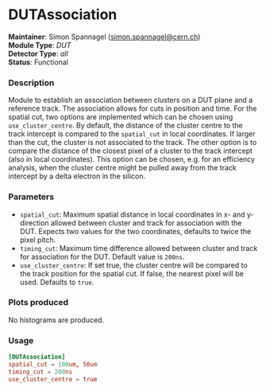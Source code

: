 # DUTAssociation
**Maintainer**: Simon Spannagel (simon.spannagel@cern.ch)  
**Module Type**: *DUT*  
**Detector Type**: *all*  
**Status**: Functional

### Description
Module to establish an association between clusters on a DUT plane and a reference track.
The association allows for cuts in position and time.
For the spatial cut, two options are implemented which can be chosen using `use_cluster_centre`.
By default, the distance of the cluster centre to the track intercept is compared to the `spatial_cut` in local coordinates. If larger than the cut, the cluster is not associated to the track.
The other option is to compare the distance of the closest pixel of a cluster to the track intercept (also in local coordinates).
This option can be chosen, e.g. for an efficiency analysis, when the cluster centre might be pulled away from the track intercept by a delta electron in the silicon.

### Parameters
* `spatial_cut`: Maximum spatial distance in local coordinates in x- and y-direction allowed between cluster and track for association with the DUT. Expects two values for the two coordinates, defaults to twice the pixel pitch.
* `timing_cut`: Maximum time difference allowed between cluster and track for association for the DUT. Default value is `200ns`.
* `use_cluster_centre`: If set true, the cluster centre will be compared to the track position for the spatial cut. If false, the nearest pixel will be used. Defaults to `true`.

### Plots produced
No histograms are produced.

### Usage
```toml
[DUTAssociation]
spatial_cut = 100um, 50um
timing_cut = 200ns
use_cluster_centre = true

```
